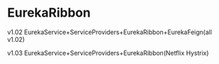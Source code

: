 # EurekaRibbon

v1.02
EurekaService+ServiceProviders+EurekaRibbon+EurekaFeign(all v1.02)


v1.03
EurekaService+ServiceProviders+EurekaRibbon(Netflix Hystrix)
